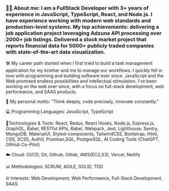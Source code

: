 ### 👨‍💻 About me: I am a FullStack Developer with 3+ years of experience in JavaScript, TypeScript, React, and Node.js. I have experience working with modern web standards and production-level systems. My top achievements: delivering a job application project leveraging Adzuna API processing over 2000+ job listings. Delivered a stock market project that reports financial data for 5000+ publicly traded companies with state-of-the-art data visualization. 

🛠️ My career path started when I first tried to build a task management application for my brother and me to manage our workflows. I quickly fell in love with programming and building software ever since. JavaScript and the Web promised endless possibilities and intellectual stimulation. I’ve been working on the web ever since, with a focus on full-stack development, web performance, and SAAS products. 

🚀 My personal motto: "Think deeply, code precisely, innovate constantly."

💻 Programming Languages: JavaScript, TypeScript
					
🔧Technologies & Tools: React, Redux, React Hooks, Node.js, Express.js, GraphQL, Babel, RESTful APIs, Babel, Webpack, Jest, Lighthouse, Sentry, MongoDB, MaterialUI, Styled-components, TailwindCSS, Bootstrap, Html, CSS, SCSS, Auth0, Postman,SQL, PostgreSQL, AI Coding Tools (ChatGPT, GitHub Co-Pilot)

☁️ Cloud: CI/CD, Git, Github, Gitlab, AWS(EC2,S3), Vercel, Netlify

📊 Methodologies: SCRUM, AGILE, SOLID, TDD

🌐 Interests: Web Development, Web Performance, Full-Stack Development, SAAS
